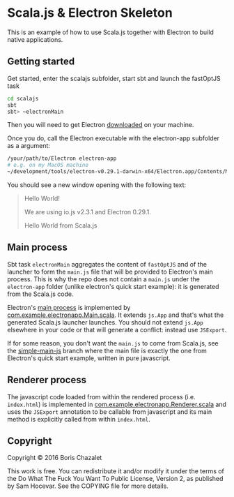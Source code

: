 Scala.js & Electron Skeleton
============================

This is an example of how to use Scala.js together with Electron to build native applications.

## Getting started
Get started, enter the scalajs subfolder, start sbt and launch the fastOptJS task
``` bash
cd scalajs
sbt
sbt> ~electronMain
```

Then you will need to get Electron [downloaded](https://github.com/atom/electron/releases)  on your machine.

Once you do, call the Electron executable with the electron-app subfolder as a argument:
``` bash
/your/path/to/Electron electron-app
# e.g. on my MacOS machine
~/development/tools/electron-v0.29.1-darwin-x64/Electron.app/Contents/MacOS/Electron electron-app/
```

You should see a new window opening with the following text:
> Hello World!
>
>We are using io.js v2.3.1 and Electron 0.29.1.
>
>Hello World from Scala.js

## Main process
Sbt task `electronMain` aggregates the content of `fastOptJS` and of the launcher to form the `main.js` file that will be provided to Electron's main process. This is why the repo does not contain a `main.js` under the `electron-app` folder (unlike electron's quick start example): it is generated from the Scala.js code.

Electron's [main process]((http://electron.atom.io/docs/latest/tutorial/quick-start/)) is implemented by [com.example.electronapp.Main.scala](https://github.com/bchazalet/scalajs-electron-skeleton/blob/master/scalajs/src/main/scala/com/example/electronapp/Main.scala). It extends `js.App` and that's what the generated Scala.js launcher launches. You should not extend `js.App` elsewhere in your code or that will generate a conflict: instead use `JSExport`.

If for some reason, you don't want the `main.js` to come from Scala.js, see the [simple-main-js](https://github.com/bchazalet/scalajs-electron-skeleton/tree/simple-main-js) branch where the main file is exactly the one from Electron's quick start example, written in pure javascript.

## Renderer process
The javascript code loaded from within the rendered process (i.e. `index.html`) is implemented in [com.example.electronapp.Renderer.scala](https://github.com/bchazalet/scalajs-electron-skeleton/blob/master/scalajs/src/main/scala/com/example/electronapp/Renderer.scala) and uses the `JSExport` annotation to be callable from javascript and its main method is explicitly called from within `index.html`.

## Copyright
Copyright © 2016 Boris Chazalet

This work is free. You can redistribute it and/or modify it under the
terms of the Do What The Fuck You Want To Public License, Version 2,
as published by Sam Hocevar. See the COPYING file for more details.
